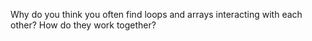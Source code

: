 Why do you think you often find loops and arrays interacting with each other? How do they work together?
